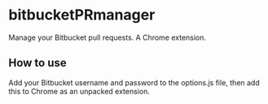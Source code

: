 # bitbucketPRmanager
Manage your Bitbucket pull requests.  A Chrome extension.

## How to use
Add your Bitbucket username and password to the options.js file, then add this to Chrome as an unpacked extension.
